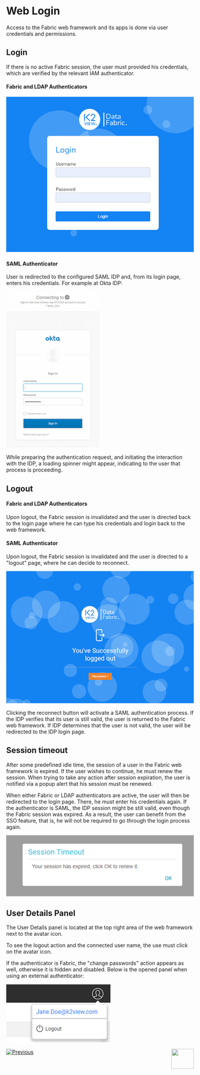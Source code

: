 # Web Login

Access to the Fabric web framework and its apps is done via user credentials and permissions. 

## Login

If  there is no active Fabric session, the user must provided his credentials, which are verified by the relevant IAM authenticator.

#### Fabric and LDAP Authenticators

<img src="/articles/26_fabric_security/images/12_login_fabric.png">

#### SAML Authenticator

User is redirected to the configured SAML IDP and, from its login page, enters his credentials. For example at Okta IDP:

<img src="/articles/26_fabric_security/images/12_okta_sso_login.jpg">

While preparing the authentication request, and initiating the interaction with the IDP, a loading spinner might appear, indicating to the user that process is proceeding.

## Logout

#### Fabric and LDAP Authenticators

Upon logout, the Fabric session is invalidated and the user is directed back to the login page where he can type his credentials and login back to the web framework.

#### SAML Authenticator

Upon logout, the Fabric session is invalidated and the user is directed to a "logout" page, where he can decide to reconnect.

<img src="/articles/26_fabric_security/images/12_sso_reconnect.jpg">

Clicking the reconnect button will activate a SAML authentication process. If the IDP verifies that its user is still valid,  the user is returned to the Fabric web framework. If IDP determines that the user is not valid, the user will be redirected to the IDP login page.

## Session timeout

After some predefined idle time, the session of a user in the Fabric web framework is expired. If the user wishes to continue, he must renew the session. When trying to take any action after session expiration, the user is notified via a popup alert that his session must be renewed.

When either Fabric or LDAP authenticators are active, the user will then be redirected to the login page. There, he must enter his credentials again. If the authenticator is SAML, the IDP session might be still valid, even though the Fabric session was expired. As a result, the user can benefit from the SSO feature, that is, he will not be required to go through the login process again.

<img src="/articles/26_fabric_security/images/12_timeout_alert.png">

 

## User Details Panel

The User Details panel is located at the top right area of the web framework next to the avatar icon.

To see the logout action and the connected user name, the use must click on the avatar icon. 

If the authenticator is Fabric, the "change passwords" action appears as well, otherwise it is hidden and disabled. Below is the opened panel when using an external authenticator:

<img src="/articles/26_fabric_security/images/12_details_panel_ext.png">











[![Previous](/articles/images/Previous.png)](/articles/26_fabric_security/IAM_SAML/11_user_IAM_LDAP.md)[<img align="right" width="60" height="54" src="/articles/images/Next.png">](/articles/26_fabric_security/IAM_SAML/13_user_IAM_configiration.md)
